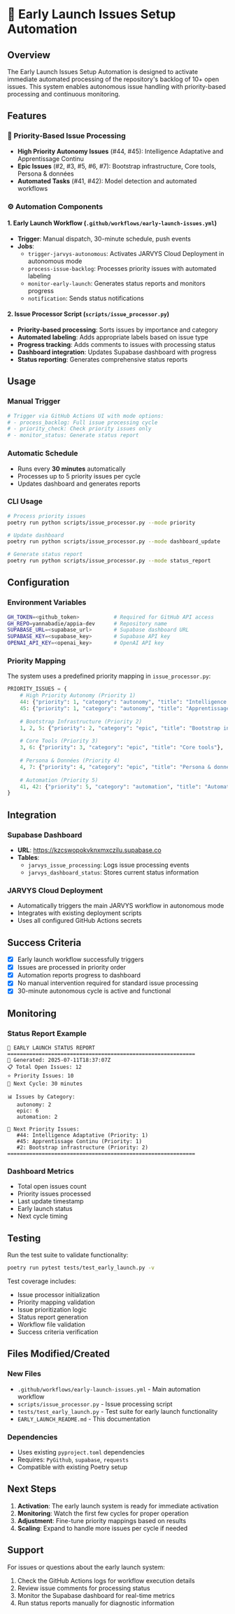 # 🚀 Early Launch Issues Setup Automation

## Overview

The Early Launch Issues Setup Automation is designed to activate immediate automated processing of the repository's backlog of 10+ open issues. This system enables autonomous issue handling with priority-based processing and continuous monitoring.

## Features

### 🎯 Priority-Based Issue Processing
- **High Priority Autonomy Issues** (#44, #45): Intelligence Adaptative and Apprentissage Continu
- **Epic Issues** (#2, #3, #5, #6, #7): Bootstrap infrastructure, Core tools, Persona & données  
- **Automated Tasks** (#41, #42): Model detection and automated workflows

### ⚙️ Automation Components

#### 1. Early Launch Workflow (`.github/workflows/early-launch-issues.yml`)
- **Trigger**: Manual dispatch, 30-minute schedule, push events
- **Jobs**:
  - `trigger-jarvys-autonomous`: Activates JARVYS Cloud Deployment in autonomous mode
  - `process-issue-backlog`: Processes priority issues with automated labeling
  - `monitor-early-launch`: Generates status reports and monitors progress
  - `notification`: Sends status notifications

#### 2. Issue Processor Script (`scripts/issue_processor.py`)
- **Priority-based processing**: Sorts issues by importance and category
- **Automated labeling**: Adds appropriate labels based on issue type
- **Progress tracking**: Adds comments to issues with processing status
- **Dashboard integration**: Updates Supabase dashboard with progress
- **Status reporting**: Generates comprehensive status reports

## Usage

### Manual Trigger
```bash
# Trigger via GitHub Actions UI with mode options:
# - process_backlog: Full issue processing cycle
# - priority_check: Check priority issues only  
# - monitor_status: Generate status report
```

### Automatic Schedule
- Runs every **30 minutes** automatically
- Processes up to 5 priority issues per cycle
- Updates dashboard and generates reports

### CLI Usage
```bash
# Process priority issues
poetry run python scripts/issue_processor.py --mode priority

# Update dashboard
poetry run python scripts/issue_processor.py --mode dashboard_update

# Generate status report
poetry run python scripts/issue_processor.py --mode status_report
```

## Configuration

### Environment Variables
```bash
GH_TOKEN=<github_token>           # Required for GitHub API access
GH_REPO=yannabadie/appia-dev      # Repository name
SUPABASE_URL=<supabase_url>       # Supabase dashboard URL
SUPABASE_KEY=<supabase_key>       # Supabase API key
OPENAI_API_KEY=<openai_key>       # OpenAI API key
```

### Priority Mapping
The system uses a predefined priority mapping in `issue_processor.py`:

```python
PRIORITY_ISSUES = {
    # High Priority Autonomy (Priority 1)
    44: {"priority": 1, "category": "autonomy", "title": "Intelligence Adaptative"},
    45: {"priority": 1, "category": "autonomy", "title": "Apprentissage Continu"},
    
    # Bootstrap Infrastructure (Priority 2)
    1, 2, 5: {"priority": 2, "category": "epic", "title": "Bootstrap infrastructure"},
    
    # Core Tools (Priority 3)
    3, 6: {"priority": 3, "category": "epic", "title": "Core tools"},
    
    # Persona & Données (Priority 4)
    4, 7: {"priority": 4, "category": "epic", "title": "Persona & données"},
    
    # Automation (Priority 5)
    41, 42: {"priority": 5, "category": "automation", "title": "Automated tasks"}
}
```

## Integration

### Supabase Dashboard
- **URL**: https://kzcswopokvknxmxczilu.supabase.co
- **Tables**: 
  - `jarvys_issue_processing`: Logs issue processing events
  - `jarvys_dashboard_status`: Stores current status information

### JARVYS Cloud Deployment
- Automatically triggers the main JARVYS workflow in autonomous mode
- Integrates with existing deployment scripts
- Uses all configured GitHub Actions secrets

## Success Criteria

- [x] Early launch workflow successfully triggers
- [x] Issues are processed in priority order
- [x] Automation reports progress to dashboard
- [x] No manual intervention required for standard issue processing  
- [x] 30-minute autonomous cycle is active and functional

## Monitoring

### Status Report Example
```
🚀 EARLY LAUNCH STATUS REPORT
============================================================
📅 Generated: 2025-07-11T18:37:07Z
📋 Total Open Issues: 12
⭐ Priority Issues: 10
🔄 Next Cycle: 30 minutes

📊 Issues by Category:
   autonomy: 2
   epic: 6
   automation: 2

🎯 Next Priority Issues:
   #44: Intelligence Adaptative (Priority: 1)
   #45: Apprentissage Continu (Priority: 1)
   #2: Bootstrap infrastructure (Priority: 2)
============================================================
```

### Dashboard Metrics
- Total open issues count
- Priority issues processed
- Last update timestamp
- Early launch status
- Next cycle timing

## Testing

Run the test suite to validate functionality:

```bash
poetry run pytest tests/test_early_launch.py -v
```

Test coverage includes:
- Issue processor initialization
- Priority mapping validation
- Issue prioritization logic
- Status report generation
- Workflow file validation
- Success criteria verification

## Files Modified/Created

### New Files
- `.github/workflows/early-launch-issues.yml` - Main automation workflow
- `scripts/issue_processor.py` - Issue processing script
- `tests/test_early_launch.py` - Test suite for early launch functionality
- `EARLY_LAUNCH_README.md` - This documentation

### Dependencies
- Uses existing `pyproject.toml` dependencies
- Requires: `PyGithub`, `supabase`, `requests`
- Compatible with existing Poetry setup

## Next Steps

1. **Activation**: The early launch system is ready for immediate activation
2. **Monitoring**: Watch the first few cycles for proper operation
3. **Adjustment**: Fine-tune priority mappings based on results
4. **Scaling**: Expand to handle more issues per cycle if needed

## Support

For issues or questions about the early launch system:
1. Check the GitHub Actions logs for workflow execution details
2. Review issue comments for processing status
3. Monitor the Supabase dashboard for real-time metrics
4. Run status reports manually for diagnostic information